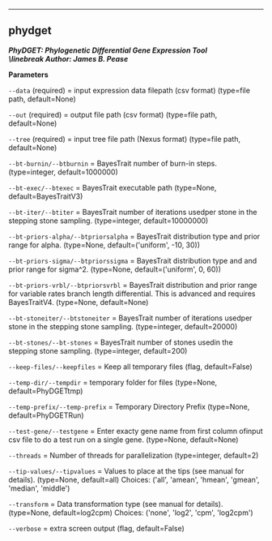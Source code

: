 ---

## phydget
***PhyDGET: Phylogenetic Differential Gene Expression Tool<br>\linebreak Author: James B. Pease***

**Parameters**


``--data`` (required) = input expression data filepath (csv format) (type=file path, default=None)

``--out`` (required) = output file path (csv format) (type=file path, default=None)

``--tree`` (required) = input tree file path (Nexus format) (type=file path, default=None)

``--bt-burnin/--btburnin`` = BayesTrait number of burn-in steps. (type=integer, default=1000000)

``--bt-exec/--btexec`` = BayesTrait executable path (type=None, default=BayesTraitV3)

``--bt-iter/--btiter`` = BayesTrait number of iterations usedper stone in the stepping stone sampling. (type=integer, default=10000000)

``--bt-priors-alpha/--btpriorsalpha`` = BayesTrait distribution type and prior range for alpha. (type=None, default=('uniform', -10, 30))

``--bt-priors-sigma/--btpriorssigma`` = BayesTrait distribution type and and prior range for sigma^2. (type=None, default=('uniform', 0, 60))

``--bt-priors-vrbl/--btpriorsvrbl`` = BayesTrait distribution and prior range for variable rates branch length differential. This is advanced and requires BayesTraitV4. (type=None, default=None)

``--bt-stoneiter/--btstoneiter`` = BayesTrait number of iterations usedper stone in the stepping stone sampling. (type=integer, default=20000)

``--bt-stones/--bt-stones`` = BayesTrait number of stones usedin the stepping stone sampling. (type=integer, default=200)


``--keep-files/--keepfiles`` = Keep all temporary files (flag, default=False)


``--temp-dir/--tempdir`` = temporary folder for files (type=None, default=PhyDGETtmp)

``--temp-prefix/--temp-prefix`` = Temporary Directory Prefix (type=None, default=PhyDGETRun)

``--test-gene/--testgene`` = Enter exacty gene name from first column ofinput csv file to do a test run on a single gene. (type=None, default=None)

``--threads`` = Number of threads for parallelization (type=integer, default=2)

``--tip-values/--tipvalues`` = Values to place at the tips (see manual for details). (type=None, default=all)
Choices: ('all', 'amean', 'hmean', 'gmean', 'median', 'middle')

``--transform`` = Data transformation type (see manual for details). (type=None, default=log2cpm)
Choices: ('none', 'log2', 'cpm', 'log2cpm')


``--verbose`` = extra screen output (flag, default=False)


